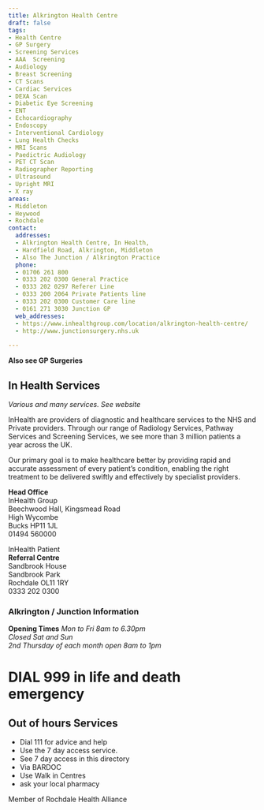 ```yaml
---
title: Alkrington Health Centre
draft: false
tags:
- Health Centre
- GP Surgery
- Screening Services
- AAA  Screening
- Audiology
- Breast Screening
- CT Scans
- Cardiac Services
- DEXA Scan
- Diabetic Eye Screening
- ENT
- Echocardiography
- Endoscopy
- Interventional Cardiology
- Lung Health Checks
- MRI Scans
- Paedictric Audiology
- PET CT Scan
- Radiographer Reporting
- Ultrasound
- Upright MRI
- X ray
areas:
- Middleton
- Heywood
- Rochdale
contact:
  addresses:
  - Alkrington Health Centre, In Health,
  - Hardfield Road, Alkrington, Middleton   
  - Also The Junction / Alkrington Practice
  phone:
  - 01706 261 800
  - 0333 202 0300 General Practice
  - 0333 202 0297 Referer Line
  - 0333 200 2064 Private Patients line
  - 0333 202 0300 Customer Care line
  - 0161 271 3030 Junction GP
  web_addresses:
  - https://www.inhealthgroup.com/location/alkrington-health-centre/
  - http://www.junctionsurgery.nhs.uk
  
---
```


**Also see GP Surgeries**   

## In Health Services  
*Various and many services. See website*   

InHealth are providers of diagnostic and healthcare services to the NHS and Private providers.  Through our range of Radiology Services, Pathway Services and Screening Services, we see more than 3 million patients a year across the UK.

Our primary goal is to make healthcare better by providing rapid and accurate assessment of every patient’s condition, enabling the right treatment to be delivered swiftly and effectively by specialist providers.   

**Head Office**  
InHealth Group  
Beechwood Hall, Kingsmead Road  
High Wycombe  
Bucks  HP11 1JL  
01494 560000   

InHealth Patient   
**Referral Centre**  
Sandbrook House  
Sandbrook Park  
Rochdale   OL11 1RY  
0333 202 0300   

### Alkrington / Junction Information   
**Opening Times**
*Mon to Fri 8am to 6.30pm*   
*Closed Sat and Sun*   
*2nd Thursday of each month open 8am to 1pm*  

# DIAL 999 in life and death emergency   

## Out of hours Services   
- Dial 111 for advice and help
- Use the 7 day access service.   
- See 7 day access in this directory   
- Via BARDOC   
- Use Walk in Centres   
- ask your local pharmacy   

Member of Rochdale Health Alliance   


